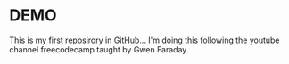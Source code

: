 # DEMO

This is my first reposirory in GitHub... I'm doing this following the youtube channel freecodecamp taught by Gwen Faraday.
